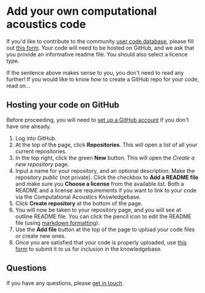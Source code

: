 # Add your own computational acoustics code

If you'd like to contribute to the community [user code database](https://knowledgebase.acoustics.ac.uk/user/user.html), please fill out [this form](https://docs.google.com/forms/d/1myQkqaE1XZ4Is2QjG_UUdrtwRAME4DAYu-w8knMzc14).
Your code will need to be hosted on GitHub, and we ask that you provide an informative readme file. You should also select a licence type.

If the sentence above makes sense to you, you don't need to read any further! If you would like to know *how* to create a GitHub repo for your code, read on...

## Hosting your code on GitHub

Before proceeding, you will need to [set up a GitHub account](https://github.com/signup) if you don't have one already.

1. Log into GitHub.
2. At the top of the page, click **Repositories**. This will open a list of all your current repositories.
3. In the top right, click the green **New** button. This will open the *Create a new repository* page.
4. Input a name for your repository, and an optional description. Make the repository *public* (not private). Click the checkbox to **Add a README file** and make sure you **Choose a license** from the available list. Both a README and a license are requirements if you want to link to your code via the Computational Acoustics Knowledgebase.
5. Click **Create repository** at the bottom of the page.
6. You will now be taken to your repository page, and you will see at outline README file. You can click the pencil icon to edit the README file (using [markdown formatting](https://www.markdownguide.org/basic-syntax/)).
7. Use the **Add file** button at the top of the page to upload your code files or create new ones.
8. Once you are satisfied that your code is properly uploaded, use [this form](https://docs.google.com/forms/d/1myQkqaE1XZ4Is2QjG_UUdrtwRAME4DAYu-w8knMzc14) to submit it to us for inclusion in the knowledgebase.

## Questions

If you have any questions, please [get in touch](mailto:ukan.ca.knowledgebase@gmail.com).
